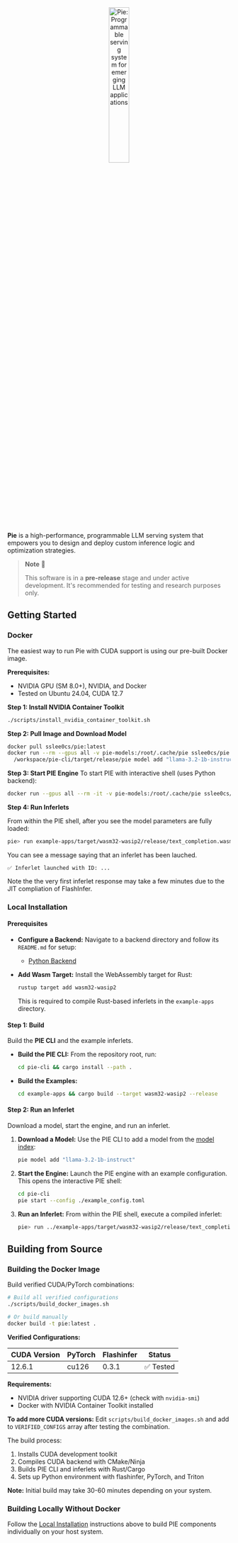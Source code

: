 <div align="center">
  <picture>
    <source media="(prefers-color-scheme: dark)" srcset="https://pie-project.org/images/pie-dark.svg">
    <source media="(prefers-color-scheme: light)" srcset="https://pie-project.org/images/pie-light.svg">
    <img alt="Pie: Programmable serving system for emerging LLM applications"
         src="https://pie-project.org/images/pie-light.svg"
         width="30%">
    <p></p>
  </picture>
</div>


**Pie** is a high-performance, programmable LLM serving system that empowers you to design and deploy custom inference logic and optimization strategies.

> **Note** 🧪
>
> This software is in a **pre-release** stage and under active development. It's recommended for testing and research purposes only.


## Getting Started

### Docker

The easiest way to run Pie with CUDA support is using our pre-built Docker image.

**Prerequisites:**
- NVIDIA GPU (SM 8.0+), NVIDIA, and Docker
- Tested on Ubuntu 24.04, CUDA 12.7

**Step 1: Install NVIDIA Container Toolkit**

```bash
./scripts/install_nvidia_container_toolkit.sh
```

**Step 2: Pull Image and Download Model**

```bash
docker pull sslee0cs/pie:latest
docker run --rm --gpus all -v pie-models:/root/.cache/pie sslee0cs/pie:latest \
  /workspace/pie-cli/target/release/pie model add "llama-3.2-1b-instruct"
```

**Step 3: Start PIE Engine**
To start PIE with interactive shell (uses Python backend):
```bash
docker run --gpus all --rm -it -v pie-models:/root/.cache/pie sslee0cs/pie:latest
```

**Step 4: Run Inferlets**

From within the PIE shell, after you see the model parameters are fully loaded:

```bash
pie> run example-apps/target/wasm32-wasip2/release/text_completion.wasm -- --prompt "What is the capital of France?"
```
You can see a message saying that an inferlet has been lauched.
```
✅ Inferlet launched with ID: ...
```
Note the the very first inferlet response may take a few minutes due to the JIT compliation of FlashInfer.

### Local Installation

#### Prerequisites

- **Configure a Backend:**
  Navigate to a backend directory and follow its `README.md` for setup:
    - [Python Backend](backend/backend-python/README.md)


- **Add Wasm Target:**
  Install the WebAssembly target for Rust:

  ```bash
  rustup target add wasm32-wasip2
  ```
  This is required to compile Rust-based inferlets in the `example-apps` directory.


#### Step 1: Build

Build the **PIE CLI** and the example inferlets.

- **Build the PIE CLI:**
  From the repository root, run:

  ```bash
  cd pie-cli && cargo install --path .
  ```

- **Build the Examples:**

  ```bash
  cd example-apps && cargo build --target wasm32-wasip2 --release
  ```


#### Step 2: Run an Inferlet

Download a model, start the engine, and run an inferlet.

1. **Download a Model:**
   Use the PIE CLI to add a model from the [model index](https://github.com/pie-project/model-index):

   ```bash
   pie model add "llama-3.2-1b-instruct"
   ```

2. **Start the Engine:**
   Launch the PIE engine with an example configuration. This opens the interactive PIE shell:

   ```bash
   cd pie-cli
   pie start --config ./example_config.toml
   ```

3. **Run an Inferlet:**
   From within the PIE shell, execute a compiled inferlet:

   ```bash
   pie> run ../example-apps/target/wasm32-wasip2/release/text_completion.wasm -- --prompt "What is the capital of France?"
   ```


## Building from Source

### Building the Docker Image

Build verified CUDA/PyTorch combinations:

```bash
# Build all verified configurations
./scripts/build_docker_images.sh

# Or build manually
docker build -t pie:latest .
```

**Verified Configurations:**

| CUDA Version | PyTorch | Flashinfer | Status |
|--------------|---------|------------|--------|
| 12.6.1       | cu126   | 0.3.1      | ✅ Tested |

**Requirements:**
- NVIDIA driver supporting CUDA 12.6+ (check with `nvidia-smi`)
- Docker with NVIDIA Container Toolkit installed

**To add more CUDA versions:**
Edit `scripts/build_docker_images.sh` and add to `VERIFIED_CONFIGS` array after testing the combination.

The build process:
1. Installs CUDA development toolkit
2. Compiles CUDA backend with CMake/Ninja
3. Builds PIE CLI and inferlets with Rust/Cargo
4. Sets up Python environment with flashinfer, PyTorch, and Triton

**Note:** Initial build may take 30-60 minutes depending on your system.

### Building Locally Without Docker

Follow the [Local Installation](#local-installation) instructions above to build PIE components individually on your host system.
